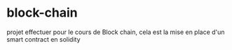 # block-chain
projet effectuer pour le cours de Block chain, cela est la mise en place d'un smart contract en solidity
